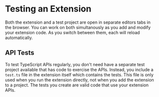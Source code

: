 # Testing an Extension

Both the extension and a test project are open in separate editors tabs in the browser. You can work on both simultanously as you add and modify your extension code. As you switch between them, each will reload automatically.

## API Tests

To test TypeScript APIs regularly, you don't need have a separate test project available that has  code to exercise the APIs. Instead, you include a `test.ts` file in the extension itself which contains the tests. This file is only used when you run the extension directly, not when you add the extension to a project. The tests you create are valid code that use your extension APIs.

